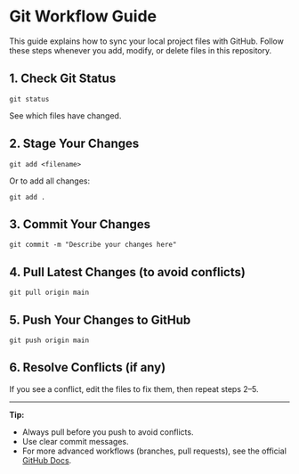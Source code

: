 # Git Workflow Guide

This guide explains how to sync your local project files with GitHub. Follow these steps whenever you add, modify, or delete files in this repository.

## 1. Check Git Status
```
git status
```
See which files have changed.

## 2. Stage Your Changes
```
git add <filename>
```
Or to add all changes:
```
git add .
```

## 3. Commit Your Changes
```
git commit -m "Describe your changes here"
```

## 4. Pull Latest Changes (to avoid conflicts)
```
git pull origin main
```

## 5. Push Your Changes to GitHub
```
git push origin main
```

## 6. Resolve Conflicts (if any)
If you see a conflict, edit the files to fix them, then repeat steps 2–5.

---

**Tip:**
- Always pull before you push to avoid conflicts.
- Use clear commit messages.
- For more advanced workflows (branches, pull requests), see the official [GitHub Docs](https://docs.github.com/en/get-started/quickstart).
